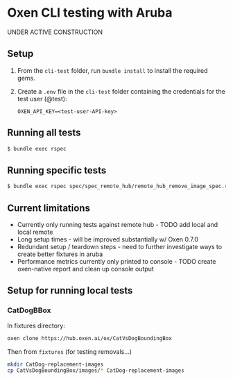 # Oxen CLI testing with Aruba

UNDER ACTIVE CONSTRUCTION

## Setup 

1. From the `cli-test` folder, run `bundle install` to install the required gems. 

2. Create a `.env` file in the `cli-test` folder containing the credentials for the test user (@test): 
    
    ```
    OXEN_API_KEY=<test-user-API-key>
    ```

## Running all tests
```bash
$ bundle exec rspec
```

## Running specific tests 
```bash
$ bundle exec rspec spec/spec_remote_hub/remote_hub_remove_image_spec.rb
```

## Current limitations 
- Currently only running tests against remote hub - TODO add local and local remote 
- Long setup times - will be improved substantially w/ Oxen 0.7.0
- Redundant setup / teardown steps - need to further investigate ways to create better fixtures in aruba
- Performance metrics currently only printed to console - TODO create oxen-native report and clean up console output

## Setup for running local tests 
### CatDogBBox

In fixtures directory: 
```bash 
oxen clone https://hub.oxen.ai/ox/CatVsDogBoundingBox
```

Then from `fixtures` (for testing removals...)
```bash
mkdir CatDog-replacement-images
cp CatVsDogBoundingBox/images/* CatDog-replacement-images
```